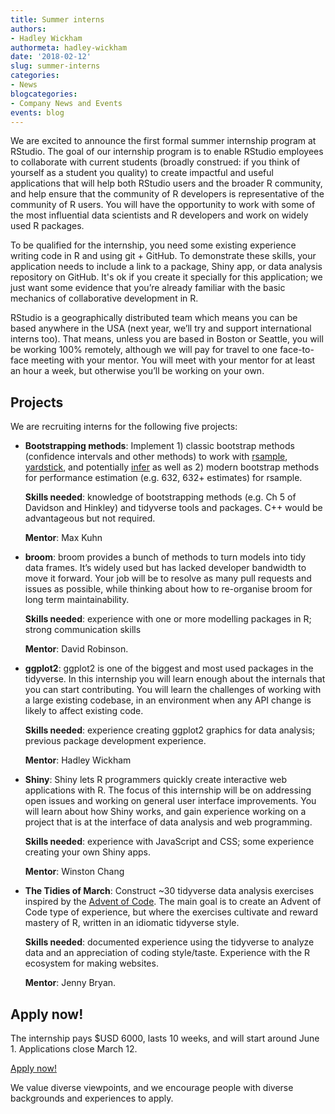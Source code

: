```yaml
---
title: Summer interns
authors: 
- Hadley Wickham
authormeta: hadley-wickham
date: '2018-02-12'
slug: summer-interns
categories:
- News
blogcategories:
- Company News and Events
events: blog
---
```



We are excited to announce the first formal summer internship program at RStudio. The goal of our internship program is to enable RStudio employees to collaborate with current students (broadly construed: if you think of yourself as a student you quality) to create impactful and useful applications that will help both RStudio users and the broader R community, and help ensure that the community of R developers is representative of the community of R users. You will have the opportunity to work with some of the most influential data scientists and R developers and work on widely used R packages.

To be qualified for the internship, you need some existing experience writing code in R and using git + GitHub. To demonstrate these skills, your application needs to include a link to a package, Shiny app, or data analysis repository on GitHub. It's ok if you create it specially for this application; we just want some evidence that you’re already familiar with the basic mechanics of collaborative development in R.

RStudio is a geographically distributed team which means you can be based anywhere in the USA (next year, we’ll try and support international interns too). That means, unless you are based in Boston or Seattle, you will be working 100% remotely, although we will pay for travel to one face-to-face meeting with your mentor. You will meet with your mentor for at least an hour a week, but otherwise you’ll be working on your own.

## Projects

We are recruiting interns for the following five projects:

*   __Bootstrapping methods__: Implement 1) classic bootstrap methods (confidence intervals and other methods) to work with [rsample](https://topepo.github.io/rsample/), [yardstick](https://topepo.github.io/yardstick/), and potentially [infer](http://infer.netlify.com/) as well as 2) modern bootstrap methods for performance estimation (e.g. 632, 632+ estimates) for rsample.
    
    __Skills needed__: knowledge of bootstrapping methods (e.g. Ch 5 of Davidson and Hinkley) and tidyverse tools and packages. C++ would be advantageous but not required.  
    
    __Mentor__: Max Kuhn

*   __broom__: broom provides a bunch of methods to turn models into tidy data frames. It’s widely used but has lacked developer bandwidth to move it forward. Your job will be to resolve as many pull requests and issues as possible, while thinking about how to re-organise broom for long term maintainability.
    
    __Skills needed__: experience with one or more modelling packages in R; strong communication skills
    
    __Mentor__: David Robinson.

*   __ggplot2__: ggplot2 is one of the biggest and most used packages in the tidyverse. In this internship you will learn enough about the internals that you can start contributing. You will learn the challenges of working with a large existing codebase, in an environment when any API change is likely to affect existing code.
    
    __Skills needed__: experience creating ggplot2 graphics for data analysis; previous package development experience.
    
    __Mentor__: Hadley Wickham

*   __Shiny__: Shiny lets R programmers quickly create interactive web applications with R. The focus of this internship will be on addressing open issues and working on general user interface improvements. You will learn about how Shiny works, and gain experience working on a project that is at the interface of data analysis and web programming.
    
    __Skills needed__: experience with JavaScript and CSS; some experience creating your own Shiny apps.
    
    __Mentor__: Winston Chang

*   __The Tidies of March__: Construct ~30 tidyverse data analysis exercises inspired by the [Advent of Code](https://adventofcode.com/). The main goal is to create an Advent of Code type of experience, but where the exercises cultivate and reward mastery of R, written in an idiomatic tidyverse style.
    
    __Skills needed__: documented experience using the tidyverse to analyze data and an appreciation of coding style/taste. Experience with the R ecosystem for making websites.
    
    __Mentor__: Jenny Bryan. 

## Apply now!

The internship pays $USD 6000, lasts 10 weeks, and will start around June 1. Applications close March 12.

[Apply now!](https://goo.gl/forms/cNCKg55JTehlH12h1)

We value diverse viewpoints, and we encourage people with diverse backgrounds and experiences to apply.

